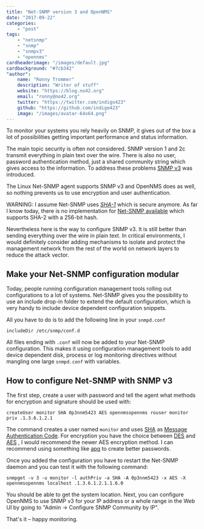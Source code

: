 ```yaml
---
title: "Net-SNMP version 3 and OpenNMS"
date: "2017-09-22"
categories:
    - "post"
tags:
    - "netsnmp"
    - "snmp"
    - "snmpv3"
    - "opennms"
cardheaderimage: "/images/default.jpg"
cardbackground: "#7cb342"
"author":
    name: "Ronny Trommer"
    description: "Writer of stuff"
    website: "https://blog.no42.org"
    email: "ronny@no42.org"
    twitter: "https://twitter.com/indigo423"
    github: "https://github.com/indigo423"
    image: "/images/avatar-64x64.png"
---
```


To monitor your systems you rely heavily on SNMP, it gives out of the box a lot of possibilities getting important performance and status information.

The main topic security is often not considered.
SNMP version 1 and 2c transmit everything in plain text over the wire.
There is also no user, password authentication method, just a shared community string which gives access to the information.
To address these problems [SNMP v3](http://en.wikipedia.org/wiki/Simple_Network_Management_Protocol#SNMPv3) was introduced.

The Linux Net-SNMP agent supports SNMP v3 and OpenNMS does as well, so nothing prevents us to use encryption and user authentication.

WARNING: I assume Net-SNMP uses _[SHA-1](https://shattered.io)_ which is secure anymore.
As far I know today, there is no implementation for [Net-SNMP available](https://sourceforge.net/p/net-snmp/mailman/message/34004358/) which supports SHA-2 with a 256-bit hash.

Nevertheless here is the way to configure SNMP v3.
It is still better than sending everything over the wire in plain text.
In critical environments, I would definitely consider adding mechanisms to isolate and protect the management network from the rest of the world on network layers to reduce the attack vector.

## Make your Net-SNMP configuration modular

Today, people running configuration management tools rolling out configurations to a lot of systems.
Net-SNMP gives you the possibility to use an include drop-in folder to extend the default configuration, which is very handy to include device dependent configuration snippets.

All you have to do is to add the following line in your `snmpd.conf`

    includeDir /etc/snmp/conf.d

All files ending with `.conf` will now be added to your Net-SNMP configuration.
This makes it using configuration management tools to add device dependent disk, process or log monitoring directives without mangling one large `snmpd.conf` with variables.

## How to configure Net-SNMP with SNMP v3

The first step, create a user with password and tell the agent what methods for encryption and signature should be used with:

    createUser monitor SHA 0p3nnm5423 AES opennmsopennms rouser monitor priv .1.3.6.1.2.1

The command creates a user named `monitor` and uses [SHA](http://en.wikipedia.org/wiki/SHA) as  [Message Authentication Code](http://en.wikipedia.org/wiki/HMAC).
For encryption you have the choice between [DES](http://en.wikipedia.org/wiki/Data_Encryption_Standard) and [AES](http://en.wikipedia.org/wiki/Advanced_Encryption_Standard) , I would recommend the newer AES encryption method.
I can recommend using something like [apg](http://linux.die.net/man/1/apg) to create better passwords.

Once you added the configuration you have to restart the Net-SNMP daemon and you can test it with the following command:

    snmpget -v 3 -u monitor -l authPriv -a SHA -A 0p3nnm5423 -x AES -X opennmsopennms localhost .1.3.6.1.2.1.1.6.0

You should be able to get the system location.
Next, you can configure OpenNMS to use SNMP v3 for your IP address or a whole range in the Web UI by going to "Admin -> Configure SNMP Community by IP".

That's it – happy monitoring.
